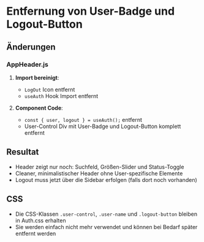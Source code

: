 # Entfernung von User-Badge und Logout-Button

## Änderungen

### AppHeader.js
1. **Import bereinigt**:
   - `LogOut` Icon entfernt
   - `useAuth` Hook Import entfernt

2. **Component Code**:
   - `const { user, logout } = useAuth();` entfernt
   - User-Control Div mit User-Badge und Logout-Button komplett entfernt

## Resultat
- Header zeigt nur noch: Suchfeld, Größen-Slider und Status-Toggle
- Cleaner, minimalistischer Header ohne User-spezifische Elemente
- Logout muss jetzt über die Sidebar erfolgen (falls dort noch vorhanden)

## CSS
- Die CSS-Klassen `.user-control`, `.user-name` und `.logout-button` bleiben in Auth.css erhalten
- Sie werden einfach nicht mehr verwendet und können bei Bedarf später entfernt werden
